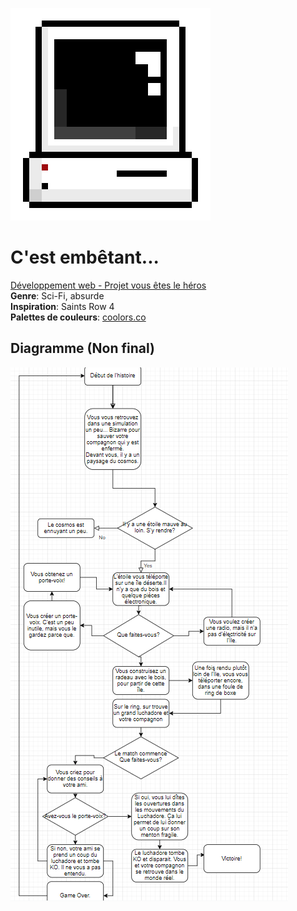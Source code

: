 <img src="assets/pc.png"/><br />
# C'est embêtant...<br />
[Développement web - Projet vous êtes le héros](index.html)<br />
**Genre**: Sci-Fi, absurde<br />
**Inspiration**: Saints Row 4<br />
**Palettes de couleurs**: [coolors.co](https://coolors.co/27187e-100b00-c7d6d5-ecebf3-7768ae)<br />
## Diagramme (Non final)
<img src="assets/diagramme_non_final.PNG"/>
